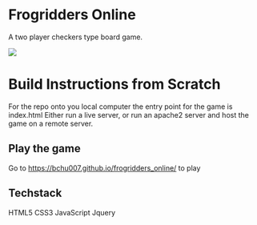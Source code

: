 # Frogridders Online
A two player checkers type board game.

![](https://i.imgur.com/GsmCCDy.gif)
# Build Instructions from Scratch
For the repo onto you local computer
the entry point for the game is index.html
Either run a live server, or run an apache2 server and host the game on a remote server.

## Play the game
Go to https://bchu007.github.io/frogridders_online/ to play

## Techstack
HTML5
CSS3
JavaScript
Jquery
